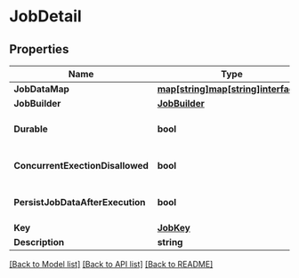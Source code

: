 # JobDetail

## Properties
Name | Type | Description | Notes
------------ | ------------- | ------------- | -------------
**JobDataMap** | [**map[string]map[string]interface{}**](map[string]interface{}.md) |  | [optional] 
**JobBuilder** | [**JobBuilder**](JobBuilder.md) |  | [optional] 
**Durable** | **bool** |  | [optional] [default to false]
**ConcurrentExectionDisallowed** | **bool** |  | [optional] [default to false]
**PersistJobDataAfterExecution** | **bool** |  | [optional] [default to false]
**Key** | [**JobKey**](JobKey.md) |  | [optional] 
**Description** | **string** |  | [optional] 

[[Back to Model list]](../README.md#documentation-for-models) [[Back to API list]](../README.md#documentation-for-api-endpoints) [[Back to README]](../README.md)


